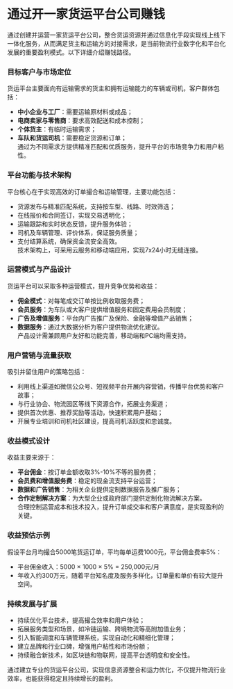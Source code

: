 # 通过开一家货运平台公司赚钱

通过创建并运营一家货运平台公司，整合货运资源并通过信息化手段实现线上线下一体化服务，从而满足货主和运输方的对接需求，是当前物流行业数字化和平台化发展的重要盈利模式。以下详细介绍赚钱路径。

### 目标客户与市场定位  
货运平台主要面向有运输需求的货主和拥有运输能力的车辆或司机，客户群体包括：  
* **中小企业与工厂**：需要运输原材料或成品；  
* **电商卖家与零售商**：要求高效配送和成本控制；  
* **个体货主**：有临时运输需求；  
* **车队和货运司机**：需要稳定货源和订单；  
通过为不同需求方提供精准匹配和优质服务，提升平台的市场竞争力和用户粘性。

### 平台功能与技术架构  
平台核心在于实现高效的订单撮合和运输管理，主要功能包括：  
* 货源发布与精准匹配系统，支持按车型、线路、时效筛选；  
* 在线报价和合同签订，实现交易透明化；  
* 运输跟踪和实时状态反馈，提升服务体验；  
* 司机及车辆管理、评价体系，保证服务质量；  
* 支付结算系统，确保资金流安全高效。  
技术架构上，可采用云服务和移动端应用，实现7x24小时无缝连接。

### 运营模式与产品设计  
货运平台可以采取多种运营模式，提升竞争优势和收益：  
* **佣金模式**：对每笔成交订单按比例收取服务费；  
* **会员服务**：为车队或大客户提供增值服务和固定费用会员制度；  
* **广告及增值服务**：平台内广告推广及保险、金融等增值产品销售；  
* **数据服务**：通过大数据分析为客户提供物流优化建议。  
产品设计需兼顾用户友好和功能完善，移动端和PC端均需支持。

### 用户营销与流量获取  
吸引并留住用户的策略包括：  
* 利用线上渠道如微信公众号、短视频平台开展内容营销，传播平台优势和客户故事；  
* 与行业协会、物流园区等线下资源合作，拓展业务渠道；  
* 提供首次优惠、推荐奖励等活动，快速积累用户基础；  
* 开展专业培训和司机社区建设，提高司机活跃度和忠诚度。

### 收益模式设计  
收益主要来源于：  
* **平台佣金**：按订单金额收取3%-10%不等的服务费；  
* **会员费和增值服务费**：稳定的现金流支持平台运营；  
* **数据和广告销售**：为相关企业提供定制数据报告及推广服务；  
* **合作定制解决方案**：为大型企业或政府部门提供定制化物流解决方案。  
合理控制运营成本和技术投入，提升订单成交率和客户满意度，是实现盈利的关键。

### 收益预估示例  
假设平台月均撮合5000笔货运订单，平均每单运费1000元，平台佣金费率5%：  
* 平台佣金收入：5000 × 1000 × 5% = 250,000元/月  
* 年收入约300万元，随着平台知名度及服务多样化，订单量和单价有较大提升空间。  

### 持续发展与扩展  
* 持续优化平台技术，提高撮合效率和用户体验；  
* 拓展服务类型和场景，如冷链运输、跨境物流等高附加值业务；  
* 引入智能调度和车辆管理系统，实现自动化和精细化管理；  
* 建立品牌和行业口碑，增强用户粘性和市场份额；  
* 持续融合新技术，如区块链和物联网，提高平台透明度和安全性。  

通过建立专业的货运平台公司，实现信息资源整合和运力优化，不仅提升物流行业效率，也能获得稳定且持续增长的盈利。